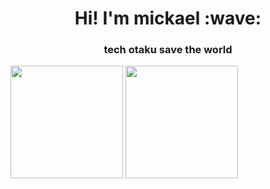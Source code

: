 
<h1 align = "center">Hi! I'm mickael :wave:</h1>
<h3 align = "center"> tech otaku save the world </h3>

<img align="center" height=180em src="https://github-readme-stats.vercel.app/api/top-langs/?username=miclimule&layout=compact&theme=dracula&hide=css,tcl,html,makefile,javascript,D"></img>
<img align="center" height=180em src="https://github-readme-stats.vercel.app/api?username=miclimule&count_private=true&show_icons=true&theme=dracula&include_all_commits=true"></img>


